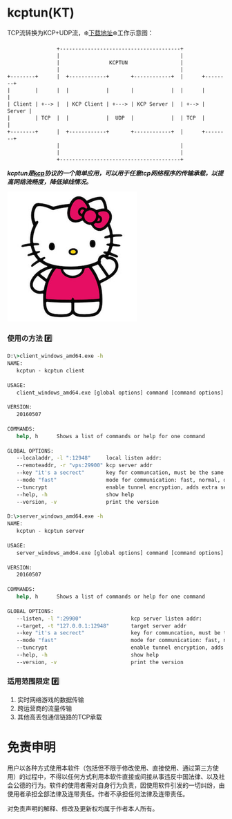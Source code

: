# kcptun(KT)
TCP流转换为KCP+UDP流，:snowflake:[下载地址](https://github.com/xtaci/kcptun/releases/latest):snowflake:工作示意图：     
```
                +---------------------------------------+
                |                                       |
                |                KCPTUN                 |
                |                                       |
+--------+      |  +------------+       +------------+  |      +--------+
|        |      |  |            |       |            |  |      |        |
| Client | +--> |  | KCP Client | +---> | KCP Server |  | +--> | Server |
|        | TCP  |  |            |  UDP  |            |  | TCP  |        |
+--------+      |  +------------+       +------------+  |      +--------+
                |                                       |
                |                                       |
                +---------------------------------------+
```
***kcptun是[kcp](https://github.com/skywind3000/kcp)协议的一个简单应用，可以用于任意tcp网络程序的传输承载，以提高网络流畅度，降低掉线情况。***   

<img src="kitty.jpg" style="width: 300px;"/>

### 使用の方法 :hash:
```bat
D:\>client_windows_amd64.exe -h
NAME:
   kcptun - kcptun client

USAGE:
   client_windows_amd64.exe [global options] command [command options] [arguments...]

VERSION:
   20160507

COMMANDS:
   help, h      Shows a list of commands or help for one command

GLOBAL OPTIONS:
   --localaddr, -l ":12948"     local listen addr:
   --remoteaddr, -r "vps:29900" kcp server addr
   --key "it's a secrect"       key for communcation, must be the same as kcptun server [$KCPTUN_KEY]
   --mode "fast"                mode for communication: fast, normal, default
   --tuncrypt                   enable tunnel encryption, adds extra secrecy for data transfer
   --help, -h                   show help
   --version, -v                print the version

D:\>server_windows_amd64.exe -h
NAME:
   kcptun - kcptun server

USAGE:
   server_windows_amd64.exe [global options] command [command options] [arguments...]

VERSION:
   20160507

COMMANDS:
   help, h      Shows a list of commands or help for one command

GLOBAL OPTIONS:
   --listen, -l ":29900"                kcp server listen addr:
   --target, -t "127.0.0.1:12948"       target server addr
   --key "it's a secrect"               key for communcation, must be the same as kcptun client [$KCPTUN_KEY]
   --mode "fast"                        mode for communication: fast, normal, default
   --tuncrypt                           enable tunnel encryption, adds extra secrecy for data transfer
   --help, -h                           show help
   --version, -v                        print the version
```
### 适用范围限定 :hash:     
1. 实时网络游戏的数据传输        
2. 跨运营商的流量传输               
3. 其他高丢包通信链路的TCP承载      

# 免责申明
用户以各种方式使用本软件（包括但不限于修改使用、直接使用、通过第三方使用）的过程中，不得以任何方式利用本软件直接或间接从事违反中国法律、以及社会公德的行为。软件的使用者需对自身行为负责，因使用软件引发的一切纠纷，由使用者承担全部法律及连带责任。作者不承担任何法律及连带责任。       

对免责声明的解释、修改及更新权均属于作者本人所有。
